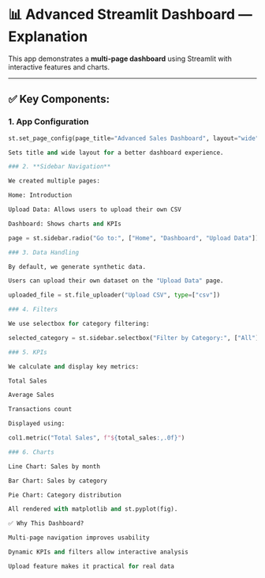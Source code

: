 # 📊 Advanced Streamlit Dashboard — Explanation

This app demonstrates a **multi-page dashboard** using Streamlit with interactive features and charts.

---

## ✅ Key Components:

### 1. **App Configuration**
```python
st.set_page_config(page_title="Advanced Sales Dashboard", layout="wide")

Sets title and wide layout for a better dashboard experience.

### 2. **Sidebar Navigation**

We created multiple pages:

Home: Introduction

Upload Data: Allows users to upload their own CSV

Dashboard: Shows charts and KPIs

page = st.sidebar.radio("Go to:", ["Home", "Dashboard", "Upload Data"])

### 3. Data Handling

By default, we generate synthetic data.

Users can upload their own dataset on the "Upload Data" page.

uploaded_file = st.file_uploader("Upload CSV", type=["csv"])

### 4. Filters

We use selectbox for category filtering:

selected_category = st.sidebar.selectbox("Filter by Category:", ["All"] + categories)

### 5. KPIs

We calculate and display key metrics:

Total Sales

Average Sales

Transactions count

Displayed using:

col1.metric("Total Sales", f"${total_sales:,.0f}")

### 6. Charts

Line Chart: Sales by month

Bar Chart: Sales by category

Pie Chart: Category distribution

All rendered with matplotlib and st.pyplot(fig).

✅ Why This Dashboard?

Multi-page navigation improves usability

Dynamic KPIs and filters allow interactive analysis

Upload feature makes it practical for real data

